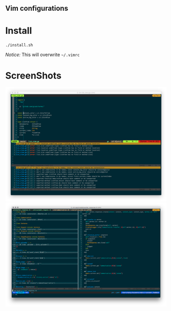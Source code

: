 Vim configurations
--

# Install
`./install.sh`

*Notice:* This will overwrite `~/.vimrc`

# ScreenShots

![1](https://github.com/wanzysky/vimrc/blob/master/_screenshots/1.png)
![1](https://github.com/wanzysky/vimrc/blob/master/_screenshots/2.png)
